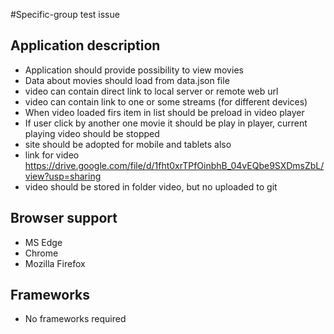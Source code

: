 #Specific-group test issue

## Application description

* Application should provide possibility to view movies
* Data about movies should load from data.json file
* video can contain direct link to local server or remote web url
* video can contain link to one or some streams (for different devices)
* When video loaded firs item in list should be preload in video player
* If user click by another one movie it should be play in player, current playing video should be stopped
* site should be adopted for mobile and tablets also
* link for video https://drive.google.com/file/d/1fht0xrTPfOinbhB_04vEQbe9SXDmsZbL/view?usp=sharing
* video should be stored in folder video, but no uploaded to git

## Browser support
* MS Edge
* Chrome
* Mozilla Firefox

## Frameworks
* No frameworks required


